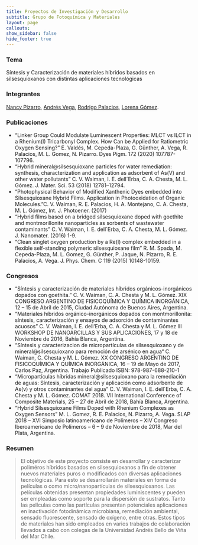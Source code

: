 ```yaml
---
title: Proyectos de Investigación y Desarrollo
subtitle: Grupo de Fotoquímica y Materiales
layout: page
callouts:
show_sidebar: false
hide_footer: true
---
```


### Tema
Síntesis y Caracterización de materiales híbridos basados en silsesquioxanos con distintas aplicaciones tecnológicas

### Integrantes
[Nancy Pizarro](/pizarro), [Andrés Vega](/vega), [Rodrigo Palacios](/palacios), [Lorena Gómez](/gomez).

### Publicaciones
- “Linker Group Could Modulate Luminescent Properties: MLCT vs ILCT in a Rhenium(I) Tricarbonyl Complex. How Can be Applied for Ratiometric Oxygen Sensing?” E. Valdés, M. Cepeda-Plaza, G. Günther, A. Vega, R. Palacios, M. L. Gomez, N. Pizarro. Dyes Pigm. 172 (2020) 107787-107796.
- “Hybrid mineral@silsesquioxane particles for water remediation: synthesis, characterization and application as adsorbent of As(V) and other water pollutants” C. V. Waiman, I. E. dell´Erba, C. A. Chesta, M. L. Gómez. J. Mater. Sci. 53 (2018) 12781–12794.
- “Photophysical Behavior of Modified Xanthenic Dyes embedded into Silsesquioxane Hybrid Films. Application in Photooxidation of Organic Molecules.”C. V. Waiman, R. E. Palacios, H. A. Montejano, C. A. Chesta, M. L. Gómez, Int. J. Photoener. (2017)
- “Hybrid films based on a bridged silsesquioxane doped with goethite and montmorillonite nanoparticles as sorbents of wastewater contaminants” C. V. Waiman, I. E. dell´Erba, C. A. Chesta, M. L. Gómez. J. Nanomater. (2016) 1-9.
- “Clean singlet oxygen production by a Re(I) complex embedded in a flexible self-standing polymeric silsesquioxane film” R. M. Spada, M. Cepeda-Plaza, M. L. Gomez, G. Günther, P. Jaque, N. Pizarro, R. E. Palacios, A. Vega. J. Phys. Chem. C 119 (2015) 10148-10159.

### Congresos
- “Síntesis y caracterización de materiales híbridos orgánicos-inorgánicos dopados con goethita.” C. V. Waiman, C. A. Chesta y M. L. Gómez. XIX CONGRESO ARGENTINO DE FISICOQUÍMICA Y QUÍMICA INORGÁNICA, 12 – 15 de Abril de 2015, Ciudad Autónoma de Buenos Aires, Argentina.
- “Materiales híbridos orgánico-inorgánicos dopados con montmorillonita: síntesis, caracterización y ensayos de adsorción de contaminantes acuosos” C. V. Waiman, I. E. dell’Erba, C. A. Chesta y M. L. Gómez III WORKSHOP DE NANOARCILLAS Y SUS APLICACIONES, 17 y 18 de Noviembre de 2016, Bahía Blanca, Argentina.
- “Síntesis y caracterizacion de micropartículas de silsesquioxano y de mineral@silsesquioxano para remoción de arsénico en agua“ C. Waiman, C. Chesta y M. L. Gómez. XX CONGRESO ARGENTINO DE FISICOQUÍMICA Y QUÍMICA INORGÁNICA, 16 – 19 de Mayo de 2017, Carlos Paz, Argentina. Trabajo Publicado ISBN: 978-987-688-210-1
- “Micropartículas híbridas mineral@silsesquioxano para la remediación de aguas: Síntesis, caracterización y aplicación como adsorbente de As(v) y otros contaminantes del agua” C. V. Waiman, I. E. dell´Erba, C. A. Chesta y M. L. Gómez. COMAT 2018. VII International Conference of Composite Materials, 25 – 27 de Abril de 2018, Bahía Blanca, Argentina.
- “Hybrid Silsesquioxane Films Doped with Rhenium Complexes as Oxygen Sensors” M. L. Gomez, R. E. Palacios, N. Pizarro, A. Vega. SLAP 2018 – XVI Simposio latinoamericano de Polímeros – XIV Congreso Iberoamericano de Polímeros – 6 – 9 de Noviembre de 2018, Mar del Plata, Argentina.

### Resumen
> El objetivo de este proyecto consiste en desarrollar y caracterizar poliméros híbridos basados en silsesquioxanos a fin de obtener nuevos materiales puros o modificados con diversas aplicaciones tecnológicas. Para esto se desarrollarán materiales en forma de películas o como micro/nanopartículas de silsesquioxanos. Las películas obtenidas presentan propiedades luminiscentes y pueden ser empleadas como soporte para la dispersión de sustratos. Tanto las películas como las partículas presentan potenciales aplicaciones en inactivación fotodinámica microbiana, remediación ambiental, sensado fluorescente, sensado de oxígeno, entre otras. Estos tipos de materiales han sido empleados en varios trabajos de colaboración llevados a cabo con colegas de la Universidad Andrés Bello de Viña del Mar Chile.